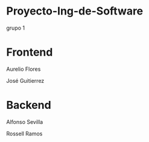 # Proyecto-Ing-de-Software
grupo 1

# Frontend

Aurelio Flores

José Guitierrez


# Backend

Alfonso Sevilla

Rossell Ramos

